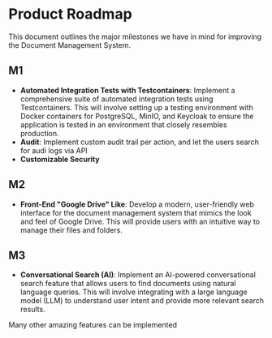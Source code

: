 # Product Roadmap

This document outlines the major milestones we have in mind for improving the Document Management System.

## M1

*   **Automated Integration Tests with Testcontainers**: Implement a comprehensive suite of automated integration tests using Testcontainers. This will involve setting up a testing environment with Docker containers for PostgreSQL, MinIO, and Keycloak to ensure the application is tested in an environment that closely resembles production.
*   **Audit**: Implement custom audit trail per action, and let the users search for audi logs via API 
*   **Customizable Security**

## M2

*   **Front-End "Google Drive" Like**: Develop a modern, user-friendly web interface for the document management system that mimics the look and feel of Google Drive. This will provide users with an intuitive way to manage their files and folders.

## M3

*   **Conversational Search (AI)**: Implement an AI-powered conversational search feature that allows users to find documents using natural language queries. This will involve integrating with a large language model (LLM) to understand user intent and provide more relevant search results.

Many other amazing features can be implemented